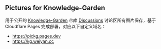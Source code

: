 ## Pictures for Knowledge-Garden

用于公开的 [Knowledge-Garden](https://github.com/shenweiyan/Knowledge-Garden) 仓库 [Discussions](https://github.com/shenweiyan/Knowledge-Garden/discussions) 讨论区所有图片保存，基于 Cloudflare Pages 完成部署，对应以下自定义域名：

- <https://pickg.pages.dev>
- <https://kg.weiyan.cc>


<!-- Security scan triggered at 2025-09-02 14:24:37 -->

<!-- Security scan triggered at 2025-09-02 15:26:34 -->

<!-- Security scan triggered at 2025-09-02 15:26:48 -->